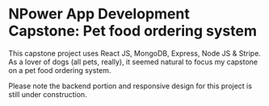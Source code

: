 # NPower App Development Capstone: Pet food ordering system

This capstone project uses React JS, MongoDB, Express, Node JS & Stripe. As a lover of dogs (all pets, really), it seemed natural to focus my capstone on a pet food ordering system. 

Please note the backend portion and responsive design for this project is still under construction. 